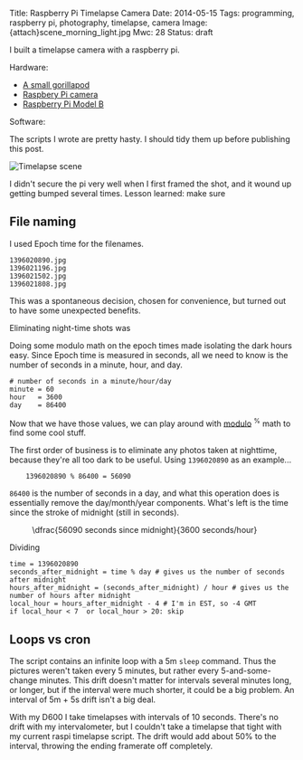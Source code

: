 Title: Raspberry Pi Timelapse Camera
Date: 2014-05-15
Tags: programming, raspberry pi, photography, timelapse, camera
Image: {attach}scene_morning_light.jpg
Mwc: 28
Status: draft

I built a timelapse camera with a raspberry pi.

Hardware:

 - [A small gorillapod][1]
 - [Raspbery Pi camera][2]
 - [Raspberry Pi Model B][rpib]

Software:

The scripts I wrote are pretty hasty.  I should tidy them up before publishing
this post.

![Timelapse scene]({attach}scene_morning_light.jpg "Timelapse scene")

I didn't secure the pi very well when I first framed the shot, and it wound up
getting bumped several times.  Lesson learned: make sure 

File naming
-----------

I used Epoch time for the filenames.

    1396020890.jpg
    1396021196.jpg
    1396021502.jpg
    1396021808.jpg

This was a spontaneous decision, chosen for convenience, but turned out to have
some unexpected benefits.

Eliminating night-time shots was 

Doing some modulo math on the epoch times made isolating the dark hours easy.
Since Epoch time is measured in seconds, all we need to know is the number of
seconds in a minute, hour, and day.

    # number of seconds in a minute/hour/day
    minute = 60
    hour   = 3600
    day    = 86400

Now that we have those values, we can play around with [modulo][mod]
<sup>%</sup> math to find some cool stuff.

The first order of business is to eliminate any photos taken at nighttime,
because they're all too dark to be useful.  Using `1396020890` as an example...

        1396020890 % 86400 = 56090

`86400` is the number of seconds in a day, and what this operation does is
essentially remove the day/month/year components.  What's left is the time
since the stroke of midnight (still in seconds).

<figure>
    <div role="math">
        \dfrac{56090 seconds since midnight}{3600 seconds/hour}
    </div>
</figure>

Dividing 

    time = 1396020890
    seconds_after_midnight = time % day # gives us the number of seconds after midnight
    hours_after_midnight = (seconds_after_midnight) / hour # gives us the number of hours after midnight
    local_hour = hours_after_midnight - 4 # I'm in EST, so -4 GMT
    if local_hour < 7  or local_hour > 20: skip

Loops vs cron
-------------

The script contains an infinite loop with a 5m `sleep` command.  Thus the
pictures weren't taken every 5 minutes, but rather every 5-and-some-change
minutes.  This drift doesn't matter for intervals several minutes long, or
longer, but if the interval were much shorter, it could be a big problem.  An
interval of 5m + 5s drift isn't a big deal.

With my D600 I take timelapses with intervals of 10 seconds.  There's no drift
with my intervalometer, but I couldn't take a timelapse that tight with my
current raspi timelapse script.  The drift would add about 50% to the interval,
throwing the ending framerate off completely.

<link rel="stylesheet" type="text/css" href="/static/js/katex/katex.min.css">
<script src="/static/js/katex/katex.min.js"></script>
<script>
    function set_vimeo_iframe_height() {
        var ifr = document.getElementById('dimo-demo');
        ifr.height = ifr.offsetWidth / (1280/720);
    }
    document.addEventListener('DOMContentLoaded', set_vimeo_iframe_height);
    window.addEventListener('resize', set_vimeo_iframe_height);
    function render_math() {
        katex.render(this.innerHTML, this);
    }
    $('[role=math]').each(render_math);
</script>

[1]: http://amzn.com/B008YE0HAW
[2]: http://www.raspberrypi.org/products/camera-module/
[3]: http://public.hronopik.de/vid.stab/features.php?lang=en "video stabilization in linux"
[epoch]: https://en.wikipedia.org/wiki/Epoch_time
[rpib]: https://en.wikipedia.org/wiki/Raspberry_Pi
[mod]: https://en.wikipedia.org/wiki/Modulo_operation
